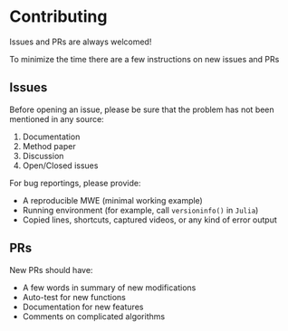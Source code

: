 # Contributing

Issues and PRs are always welcomed!

To minimize the time 
there are a few instructions on new issues and PRs

## Issues
Before opening an issue, please be sure that the problem has not been mentioned in any source:
1. Documentation
2. Method paper
3. Discussion
4. Open/Closed issues

For bug reportings, please provide:
- A reproducible MWE (minimal working example)
- Running environment (for example, call `versioninfo()` in `Julia`)
- Copied lines, shortcuts, captured videos, or any kind of error output

## PRs
New PRs should have:
- A few words in summary of new modifications
- Auto-test for new functions
- Documentation for new features
- Comments on complicated algorithms